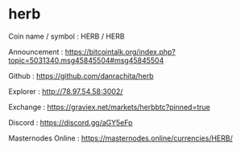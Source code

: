 # herb

Coin name / symbol : HERB / HERB

Announcement : https://bitcointalk.org/index.php?topic=5031340.msg45845504#msg45845504

Github : https://github.com/danrachita/herb

Explorer : http://78.97.54.58:3002/

Exchange : https://graviex.net/markets/herbbtc?pinned=true

Discord : https://discord.gg/aGY5eFp

Masternodes Online : https://masternodes.online/currencies/HERB/
